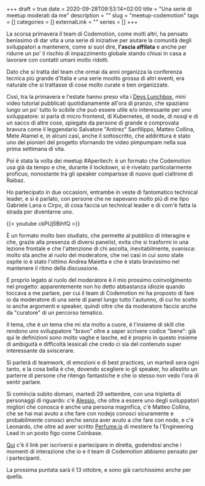 +++
draft = true
date = 2020-09-28T09:53:14+02:00
title = "Una serie di meetup moderati da me"
description = ""
slug = "meetup-codemotion"
tags = []
categories = []
externalLink = ""
series = []
+++

La scorsa primavera il team di Codemotion, come molti altri, ha pensato benissimo di dar vita a una serie di iniziative per aiutare la comunità degli sviluppatori a mantenere, come si suol dire, __l'ascia affilata__ e anche per ridurre un po' il rischio di impazzimento globale stando chiusi in casa a lavorare con contatti umani molto ridotti.

Dato che si tratta del team che ormai da anni organizza la conferenza tecnica più grande d'Italia e una serie moolto grossa di altri eventi, era naturale che si trattasse di cose molto curate e ben organizzate.

Così, tra la primavera e l'estate hanno preso vita i [Devs Lunchbox](https://www.codemotion.com/devslunchbox), mini video tutorial pubblicati quotidianamente all'ora di pranzo, che spaziano lungo un po' tutto lo scibile che può essere utile e/o interessante per uno sviluppatore: si parla di micro frontend, di Kubernetes, di node, di nosql e di un sacco di altre cose, spiegate da persone di grande e comprovata bravura come il leggendario Salvatore "Antirez" Sanfilippo, Matteo Collina, Mete Atamel e, in alcuni casi, anche il sottoscritto, che addirittura è stato uno dei pionieri del progetto sfornando tre video pimpumpam nella sua prima settimana di vita.

Poi è stata la volta dei meetup #Aperitech: è un formato che Codemotion usa già da tempo e che, durante il lockdown, si è rivelato particolarmente proficuo, nonostante tra gli speaker comparisse di nuovo quel cialtrone di Raibaz.

Ho partecipato in due occasioni, entrambe in veste di fantomatico technical leader, e si è parlato, con persone che ne sapevano molto più di me tipo Gabriele Lana o Cirpo, di cosa faccia un technical leader e di com'è fatta la strada per diventarne uno.

{{< youtube ckPUj5BihfQ >}}

È un formato molto ben studiato, che permette al pubblico di interagire e che, grazie alla presenza di diversi panelist, evita che si trasformi in una lezione frontale e che l'attenzione di chi ascolta, inevitabilmente, svanisca: molto sta anche al ruolo del moderatore, che nei casi in cui sono state ospite io è stato l'ottimo Andrea Maietta e che è stato bravissimo nel mantenere il ritmo della discussione.

E proprio legato al ruolo del moderatore è il mio prossimo coinvolgimento nel progetto: apparentemente non ho detto abbastanza idiozie quando toccava a me parlare, per cui il team di Codemotion mi ha proposto di fare io da moderatore di una serie di panel lungo tutto l'autunno, di cui ho scelto io anche argomenti e speaker, quindi oltre che da moderatore faccio anche da "curatore" di un percorso tematico.

Il tema, che è un tema che mi sta molto a cuore, è l'insieme di skill che rendono uno sviluppatore "bravo" oltre a saper scrivere codice "bene": già qui le definizioni sono molto vaghe e lasche, ed è proprio in questo insieme di ambiguità e difficoltà lessicali che credo ci sia del contenuto super interessante da sviscerare.

Si parlerà di teamwork, di emozioni e di best practices, un martedì sera ogni tanto, e la cosa bella è che, dovendo scegliere io gli speaker, ho allestito un parterre di persone che ritengo fantastiche e che io stesso non vedo l'ora di sentir parlare.

Si comincia subito domani, martedì 29 settembre, con una tripletta di personaggi di riguardo: c'è [Alessio](https://dottorblaster.it/), che oltre a essere uno degli sviluppatori migliori che conosca è anche una persona magnifica, c'è Matteo Collina, che se hai mai avuto a che fare con nodejs conosci sicuramente e probabilmente conosci anche senza aver avuto a che fare con node, e c'è Leonardo, che oltre ad aver scritto [Perfume.js](https://zizzamia.github.io/perfume/) di mestiere fa l'Engineering Lead in un posto figo come Coinbase.

[Qui](https://community.codemotion.com/codemotion-italy/meetups/meetup-online-edition-contribuire-a-progetti-open-source-rende-sviluppatori-migliori) c'è il link per iscriversi e partecipare in diretta, godendosi anche i momenti di interazione che io e il team di Codemotion abbiamo pensato per i partecipanti.

La prossima puntata sarà il 13 ottobre, e sono già carichissimo anche per quella.
